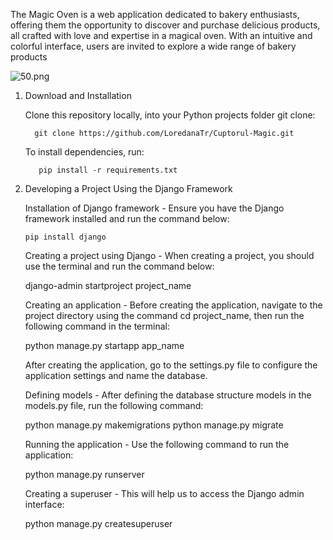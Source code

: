 The Magic Oven is a web application dedicated to bakery enthusiasts, offering them the opportunity to discover and purchase delicious products, all crafted with love and expertise in a magical oven. With an intuitive and colorful interface, users are invited to explore a wide range of bakery products



![50.png](..%2F..%2F..%2FDesktop%2F50.png)


1. Download and Installation

   Clone this repository locally, into your Python projects folder
   git clone: 
         
         git clone https://github.com/LoredanaTr/Cuptorul-Magic.git

      To install dependencies, run:

          pip install -r requirements.txt


2. Developing a Project Using the Django Framework

   Installation of Django framework - Ensure you have the Django framework installed and run the command below:
   
       pip install django
   
   
   Creating a project using Django - When creating a project, you should use the terminal and run the command below:
   
   
      django-admin startproject project_name


   Creating an application - Before creating the application, navigate to the project directory using the command cd project_name, then run the following command in the terminal:

      python manage.py startapp app_name

   
   After creating the application, go to the settings.py file to configure the application settings and name the database.
   
   Defining models - After defining the database structure models in the models.py file, run the following command:
   

      python manage.py makemigrations
      python manage.py migrate

   Running the application - Use the following command to run the application:
   
      python manage.py runserver

   Creating a superuser - This will help us to access the Django admin interface:
   
      python manage.py createsuperuser